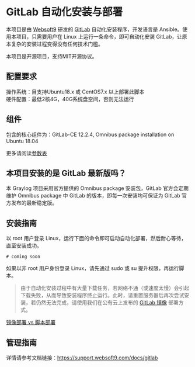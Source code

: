 # GitLab 自动化安装与部署

本项目是由 [Websoft9](http://www.websoft9.com) 研发的 [GitLab](https://about.gitlab.com/) 自动化安装程序，开发语言是 Ansible。使用本项目，只需要用户在 Linux 上运行一条命令，即可自动化安装 GitLab，让原本复杂的安装过程变得没有任何技术门槛。  

本项目是开源项目，支持MIT开源协议。

## 配置要求

操作系统：目支持Ubuntu18.x 或 CentOS7.x 以上部署此脚本  
硬件配置：最低2核4G，40G系统盘空间，否则无法运行

## 组件

包含的核心组件为：GitLab-CE 12.2.4, Omnibus package installation on Ubuntu 18.04

更多请阅读[参数表](/docs/zh/stack-components.md)

## 本项目安装的是 GitLab 最新版吗？

本 Graylog 项目采用官方提供的 Omnibus package 安装包，GitLab 官方会定期维护 Omnibus package 中 GitLab 的版本，即每一次安装均可保证为 GitLab 官方发布的最新稳定版。

## 安装指南

以 root 用户登录 Linux，运行下面的命令即可启动自动化部署，然后耐心等待，直至安装成功。

```
# coming soon
```  

如果以非 root 用户身份登录 Linux，请先通过 sudo 或 su 提升权限，再运行脚本。

> 由于自动化安装过程中有大量下载任务，若网络不通（或速度太慢）会引起下载失败，从而导致安装程序终止运行。此时，请重置服务器后再次尝试安装，若仍然无法完成，请使用我们在公有云上发布的 [GitLab 镜像](https://apps.websoft9.com/gitlab) 部署方式。

[镜像部署 vs 脚本部署](https://support.websoft9.com/docs/faq/zh/bz-product.html#镜像部署-vs-脚本部署)

## 管理指南

详情请参考文档链接：https://support.websoft9.com/docs/gitlab

